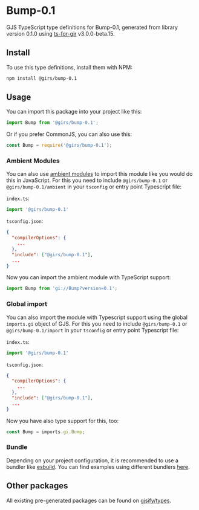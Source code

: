
# Bump-0.1

GJS TypeScript type definitions for Bump-0.1, generated from library version 0.1.0 using [ts-for-gir](https://github.com/gjsify/ts-for-gir) v3.0.0-beta.15.

## Install

To use this type definitions, install them with NPM:
```bash
npm install @girs/bump-0.1
```

## Usage

You can import this package into your project like this:
```ts
import Bump from '@girs/bump-0.1';
```

Or if you prefer CommonJS, you can also use this:
```ts
const Bump = require('@girs/bump-0.1');
```

### Ambient Modules

You can also use [ambient modules](https://github.com/gjsify/ts-for-gir/tree/main/packages/cli#ambient-modules) to import this module like you would do this in JavaScript.
For this you need to include `@girs/bump-0.1` or `@girs/bump-0.1/ambient` in your `tsconfig` or entry point Typescript file:

`index.ts`:
```ts
import '@girs/bump-0.1'
```

`tsconfig.json`:
```json
{
  "compilerOptions": {
    ...
  },
  "include": ["@girs/bump-0.1"],
  ...
}
```

Now you can import the ambient module with TypeScript support: 

```ts
import Bump from 'gi://Bump?version=0.1';
```


### Global import

You can also import the module with Typescript support using the global `imports.gi` object of GJS.
For this you need to include `@girs/bump-0.1` or `@girs/bump-0.1/import` in your `tsconfig` or entry point Typescript file:

`index.ts`:
```ts
import '@girs/bump-0.1'
```

`tsconfig.json`:
```json
{
  "compilerOptions": {
    ...
  },
  "include": ["@girs/bump-0.1"],
  ...
}
```

Now you have also type support for this, too:

```ts
const Bump = imports.gi.Bump;
```

### Bundle

Depending on your project configuration, it is recommended to use a bundler like [esbuild](https://esbuild.github.io/). You can find examples using different bundlers [here](https://github.com/gjsify/ts-for-gir/tree/main/examples).

## Other packages

All existing pre-generated packages can be found on [gjsify/types](https://github.com/gjsify/types).

